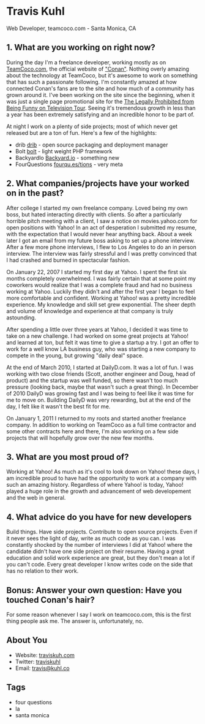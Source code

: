 # Travis Kuhl
Web Developer, teamcoco.com - Santa Monica, CA

## 1. What are you working on right now?
During the day I'm a freelance developer, working mostly as on [TeamCoco.com](http://teamcoco.com), the official website of ["Conan"](http://www.imdb.com/title/tt1637574/). Nothing
overly amazing about the technology at TeamCoco, but it's awesome to work on something that has such a passionate following. I'm constantly amazed at
how connected Conan's fans are to the site and how much of a community has grown around it. I've been working on the site since the beginning, when it was just a
single page promotional site for the [The Legally Prohibited from Being Funny on Television Tour](http://en.wikipedia.org/wiki/The_Legally_Prohibited_from_Being_Funny_on_Television_Tour).
Seeing it's tremendous growth in less than a year has been extremely satisfying and an incredible honor to be part of.

At night I work on a plenty of side projects; most of which never get released but are a ton of fun. Here's a few of the highlights:

 * drib [drib](https://github.com/traviskuhl/drib) - open source packaging and deployment manager
 * Bolt [bolt](https://github.com/traviskuhl/bolt) - light weight PHP framework
 * BackyardIo [Backyard.io](http://backyard.io) - something new
 * FourQuestions [fourqu.es/tions](http://fourqu.es/tions) - very meta


## 2. What companies/projects have your worked on in the past?
After college I started my own freelance company. Loved being my own boss, but hated interacting directly with clients. So after a particularly horrible
pitch meeting with a client, I saw a notice on movies.yahoo.com for open positions with Yahoo! In an act of desperation I submitted my resume, with 
the expectation that I would never hear anything back. About a week later I got an email from my future boss asking to set up a phone interview. After a few
more phone interviews, I flew to Los Angeles to do an in person interview. The interview was fairly stressful and I was pretty convinced that I had crashed and burned 
in spectacular fashion.

On January 22, 2007 I started my first day at Yahoo. I spent the first six months completely overwhelmed. I was fairly certain that at some point my coworkers would
realize that I was a complete fraud and had no business working at Yahoo. Luckily they didn't and after the first year I began to feel more comfortable and confident. Working at Yahoo! was a pretty incredible 
experience. My knowledge and skill set grew exponential. The sheer depth and volume of knowledge and experience at that company is truly astounding.

After spending a little over three years at Yahoo, I decided it was time to take on a new challenge. I had worked on some great projects at Yahoo! and learned at ton, but felt it was 
time to give a startup a try. I got an offer to work for a well know LA business guy, who was starting a new company to compete in the young, but growing "daily deal" space. 

At the end of March 2010, I started at DailyD.com. It was a lot of fun. I was working with two close friends (Scott, another engineer and Doug, head of product) and the startup was well funded, so there wasn't
too much pressure (looking back, maybe that wasn't such a great thing). In December of 2010 DailyD was growing fast and I was being to feel like it was time for me to move on. Building DailyD was very rewarding,
but at the end of the day, I felt like it wasn't the best fit for me. 

On January 1, 2011 I returned to my roots and started another freelance company. In addition to working on TeamCoco as a full time contractor and some other contracts here and there, I'm also
working on a few side projects that will hopefully grow over the new few months.


## 3. What are you most proud of?
Working at Yahoo! As much as it's cool to look down on Yahoo! these days, I am incredible proud to have had the opportunity to work at a company with such an amazing history. Regardless of where
Yahoo! is today, Yahoo! played a huge role in the growth and advancement of web developement and the web in general.


## 4. What advice do you have for new developers
Build things. Have side projects. Contribute to open source projects. Even if it never sees the light of day, write as much code as you can. I was constantly shocked by the number of interviews I 
did at Yahoo! where the candidate didn't have one side project on their resume. Having a great education and solid work experience are great, but they don't mean a lot if you can't code. Every great developer I know 
writes code on the side that has no relation to their work. 


## Bonus: Answer your own question: Have you touched Conan's hair?
For some reason whenever I say I work on teamcoco.com, this is the first thing people ask me. The answer is, unfortunately, no.


## About You
 * Website: [traviskuh.com](http://traviskuhl.com)
 * Twitter: [traviskuhl](http://twitter.com/traviskuhl)
 * Email: [travis@kuhl.co](mailto:travis@kuhl.co)

## Tags
 * four questions
 * la
 * santa monica